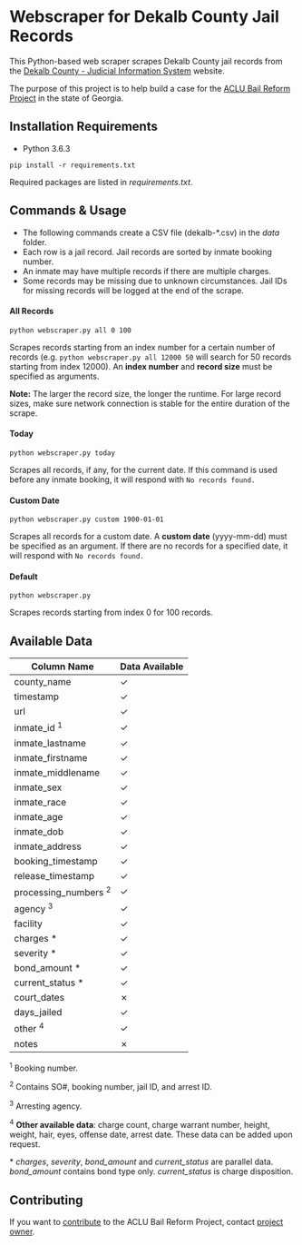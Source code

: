 # Webscraper for Dekalb County Jail Records

This Python-based web scraper scrapes Dekalb County jail records from the [Dekalb County - Judicial Information System](https://ody.dekalbcountyga.gov/app/JailSearch/#/search) website.

The purpose of this project is to help build a case for the [ACLU Bail Reform Project](https://github.com/lahoffm/aclu-bail-reform#aclu-bail-reform-project) in the state of Georgia.

## Installation Requirements

- Python 3.6.3

```
pip install -r requirements.txt
```

Required packages are listed in *requirements.txt*.

## Commands & Usage

- The following commands create a CSV file (dekalb-\*.csv) in the *data* folder.
- Each row is a jail record. Jail records are sorted by inmate booking number.
- An inmate may have multiple records if there are multiple charges.
- Some records may be missing due to unknown circumstances. Jail IDs for missing records will be logged at the end of the scrape.

#### All Records
```
python webscraper.py all 0 100
```
Scrapes records starting from an index number for a certain number of records (e.g. `python webscraper.py all 12000 50` will search for 50 records starting from index 12000). An **index number** and **record size** must be specified as arguments.

**Note:** The larger the record size, the longer the runtime. For large record sizes, make sure network connection is stable for the entire duration of the scrape.

#### Today
```
python webscraper.py today
```
Scrapes all records, if any, for the current date. If this command is used before any inmate booking, it will respond with `No records found.`

#### Custom Date
```
python webscraper.py custom 1900-01-01
```
Scrapes all records for a custom date. A **custom date** (yyyy-mm-dd) must be specified as an argument. If there are no records for a specified date, it will respond with `No records found.`

#### Default
```
python webscraper.py
```
Scrapes records starting from index 0 for 100 records.

## Available Data
| Column Name                     | Data Available
|---------------------------------|---------------|
| county_name                     | ✓ |
| timestamp                       | ✓ |
| url                             | ✓ |
| inmate_id <sup>1</sup>          | ✓ |
| inmate_lastname                 | ✓ |
| inmate_firstname                | ✓ |
| inmate_middlename               | ✓ |
| inmate_sex                      | ✓ |
| inmate_race                     | ✓ |
| inmate_age                      | ✓ |
| inmate_dob                      | ✓ |
| inmate_address                  | ✓ |
| booking_timestamp               | ✓ |
| release_timestamp               | ✓ |
| processing_numbers <sup>2</sup> | ✓ |
| agency <sup>3</sup>             | ✓ |
| facility                        | ✓ |
| charges \*                      | ✓ |
| severity \*                     | ✓ |
| bond_amount \*                  | ✓ |
| current_status \*               | ✓ |
| court_dates                     | ✗ |
| days_jailed                     | ✓ |
| other <sup>4</sup>              | ✓ |
| notes                           | ✗ |

<sup>1</sup> Booking number.

<sup>2</sup> Contains SO#, booking number, jail ID, and arrest ID.

<sup>3</sup> Arresting agency.

<sup>4</sup> **Other available data**: charge count, charge warrant number, height, weight, hair, eyes, offense date, arrest date. These data can be added upon request.

\* *charges*, *severity*, *bond_amount* and *current_status* are parallel data. *bond_amount* contains bond type only. *current_status* is charge disposition. 

## Contributing
If you want to [contribute](https://github.com/lahoffm/aclu-bail-reform/blob/master/CONTRIBUTING.md) to the ACLU Bail Reform Project, contact [project owner](https://github.com/lahoffm/aclu-bail-reform).
